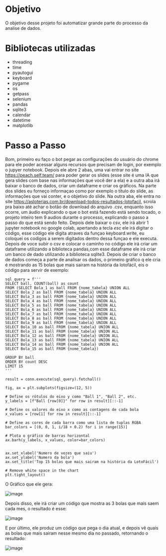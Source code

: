 # Objetivo
O objetivo desse projeto foi automatizar grande parte do processo da analise de dados. 
# Bibliotecas utilizadas
- threading
- time
- pyautogui
- keyboard
- pygame
- os
- getpass
- selenium
- pandas
- sqlite3
- calendar
- datetime
- matplotlib
# Passo a Passo
Bom, primeiro eu faço o bot pegar as configurações do usuário do chrome para ele poder acessar alguns recursos que precisam de login, por exemplo o jupyer notebook. Depois ele abre 2 abas, uma vai entrar no site https://peach.self.team/ para poder gerar os slides (esse site é uma IA que gera slides com base nas informações que você der a ela) e a outra aba irá baixar o banco de dados, criar um dataframe e criar os gráficos. Na parte dos slides eu forneço informaçao como por exemplo o titulo do slide, as informações que vai conter, e o objetivo do slide. Na outra aba, ele entra no site https://asloterias.com.br/download-todos-resultados-lotofacil, scrola pra baixo até achar o botão de download do arquivo .csv, enquanto isso ocorre, um áudio explicando o que o bot está fazendo está sendo tocado, o projeto inteiro tem 9 audios durante o processo, explicando o passo a passo do que está sendo feito. Depois dele baixar o csv, ele irá abrir 1 jupyter notebook no google colab, apertando a tecla *esc* ele irá digitar o código, esse código ele digita atraves da funçao keyboard.write, eu coloquei os codigos a serem digitados dentro dessa funçao e ele executa. Depois de voce subir o csv e colocar o caminho no código ele irá criar um dataframe utilizando a biblioteca pandas,com esse dataframe ele irá criar um banco de dado utilizando a biblioteca sqlite3. Depois de criar o banco de dados começa a parte de analisar os dados, o primeiro gráfico q ele cria é mostrando as 15 bolas que mais sairam na história da lotofácil, eis o código para servir de exemplo:

```
sql_query = f'''
SELECT ball, COUNT(ball) as count
FROM (SELECT Bola_1 as ball FROM {nome_tabela} UNION ALL
SELECT Bola_2 as ball FROM {nome_tabela} UNION ALL
SELECT Bola_3 as ball FROM {nome_tabela} UNION ALL
SELECT Bola_4 as ball FROM {nome_tabela} UNION ALL
SELECT Bola_5 as ball FROM {nome_tabela} UNION ALL
SELECT Bola_6 as ball FROM {nome_tabela} UNION ALL
SELECT Bola_7 as ball FROM {nome_tabela} UNION ALL
SELECT Bola_8 as ball FROM {nome_tabela} UNION ALL
SELECT Bola_9 as ball FROM {nome_tabela} UNION ALL
SELECT Bola_10 as ball FROM {nome_tabela} UNION ALL
SELECT Bola_11 as ball FROM {nome_tabela} UNION ALL
SELECT Bola_12 as ball FROM {nome_tabela} UNION ALL
SELECT Bola_13 as ball FROM {nome_tabela} UNION ALL
SELECT Bola_14 as ball FROM {nome_tabela} UNION ALL
SELECT Bola_15 as ball FROM {nome_tabela})

GROUP BY ball
ORDER BY count DESC
LIMIT 15
'''

result = conn.execute(sql_query).fetchall()

fig, ax = plt.subplots(figsize=(12, 5))

# Define os rótulos do eixo y como "Ball 1", "Ball 2", etc.
y_labels = [f"Ball {row[0]}" for row in result][::-1]

# Define os valores do eixo x como as contagens de cada bola
x_values = [row[1] for row in result][::-1]

# Define as cores de cada barra como uma lista de tuplas RGBA
bar_colors = [(0, 0, 1, i/18 + 0.2) for i in range(15)]

# Plota o gráfico de barras horizontal
ax.barh(y_labels, x_values, color=bar_colors)


ax.set_xlabel('Numero de vezes que saiu')
ax.set_ylabel('Numero da bola')
ax.set_title('Top 15 bolas que mais sairam na história da LotoFácil')

# Remove white space in the chart
plt.tight_layout()
```

O Gráfico que ele gera:


![image](https://github.com/BrandonSaraiva/data_science_bot/assets/90096835/d4244f45-b7a0-4afa-ba37-d1561e37cb74)

Depois disso, ele irá criar um código que mostra as 3 bolas que mais saem cada mes, o resultado é esse:

![image](https://github.com/BrandonSaraiva/data_science_bot/assets/90096835/18cdfd1a-fdce-4241-96e0-2f2f2efd7d51)

E por último, ele produz um código que pega o dia atual, e depois vê quais as bolas que mais sairam nesse mesmo dia no passado, retornando o resultado:

![image](https://github.com/BrandonSaraiva/data_science_bot/assets/90096835/446b1585-d5d0-4618-8fba-3db70a5a4e6f)
